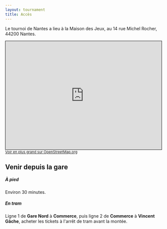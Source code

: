 ```yaml
---
layout: tournament
title: Accès
---
```


Le tournoi de Nantes a lieu à la Maison des Jeux, au 14 rue Michel Rocher, 44200 Nantes.

<iframe width="100%" height="350" frameborder="0" scrolling="no" marginheight="0" marginwidth="0" src="https://www.openstreetmap.org/export/embed.html?bbox=-1.5514969825744631%2C47.205509769879995%2C-1.5481361746788027%2C47.20710053913829&amp;layer=mapnik&amp;marker=47.206305160472375%2C-1.5498165786266327" style="border: 1px solid black"></iframe><br/><small><a href="https://www.openstreetmap.org/?mlat=47.20631&amp;mlon=-1.54982#map=19/47.20631/-1.54982">Voir en plus grand sur OpenStreetMap.org</a></small>

## Venir depuis la gare

##### À pied

Environ 30 minutes.

##### En tram

Ligne 1 de **Gare Nord** à **Commerce**, puis ligne 2 de **Commerce** à **Vincent Gâche**, acheter les tickets à l'arrêt de tram avant la montée.
